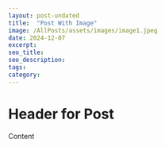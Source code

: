 ```yaml
---
layout: post-undated
title:  "Post With Image"
image: /AllPosts/assets/images/image1.jpeg
date: 2024-12-07
excerpt:
seo_title:
seo_description:
tags:
category:
---
```


# Header for Post
Content